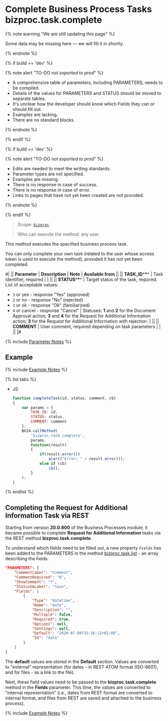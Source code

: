 # Complete Business Process Tasks bizproc.task.complete

{% note warning "We are still updating this page" %}

Some data may be missing here — we will fill it in shortly.

{% endnote %}

{% if build == 'dev' %}

{% note alert "TO-DO _not exported to prod_" %}

- A comprehensive table of parameters, including PARAMETERS, needs to be compiled.
- Details of the values for PARAMETERS and STATUS should be moved to separate tables.
- It's unclear how the developer should know which Fields they can or should fill out.
- Examples are lacking.
- There are no standard blocks.

{% endnote %}

{% endif %}

{% if build == 'dev' %}

{% note alert "TO-DO _not exported to prod_" %}

- Edits are needed to meet the writing standards.
- Parameter types are not specified.
- Examples are missing.
- There is no response in case of success.
- There is no response in case of error.
- Links to pages that have not yet been created are not provided.

{% endnote %}

{% endif %}

> Scope: [`bizproc`](../../scopes/permissions.md)
>
> Who can execute the method: any user

This method executes the specified business process task. 

You can only complete your own task (related to the user whose access token is used to execute the method), provided it has not yet been completed.

#|
|| **Parameter** | **Description** | **Note** | **Available from** ||
|| **TASK_ID^*^** | Task identifier, required | |  ||
|| **STATUS^*^** | Target status of the task, required. List of acceptable values: 

- `1` or yes - response "Yes" (approved)
- `2` or no - response "No" (rejected)
- `3` or ok - response "Ok" (familiarized)
- `4` or cancel - response "Cancel" | Statuses: **1** and **2** for the Document Approval action; **3** and **4** for the Request for Additional Information action; **3** for the Request for Additional Information with rejection. |  ||
|| **COMMENT** | User comment, required depending on task parameters | |  ||
|#

{% include [Parameter Notes](../../../_includes/required.md) %}

## Example

{% include [Example Notes](../../../_includes/examples.md) %}

{% list tabs %}

- JS

    ```js
    function completeTask(id, status, comment, cb)
    {
        var params = {
            TASK_ID: id,
            STATUS: status,
            COMMENT: comment
        };
        BX24.callMethod(
            'bizproc.task.complete',
            params,
            function(result)
            {
                if(result.error())
                    alert("Error: " + result.error());
                else if (cb)
                    cb();
            }
        );
    }
    ```

{% endlist %}


## Completing the Request for Additional Information Task via REST

Starting from version **20.0.800** of the Business Processes module, it became possible to complete **Request for Additional Information** tasks via the REST method **bizproc.task.complete**.

To understand which fields need to be filled out, a new property `Fields` has been added to the PARAMETERS in the method [bizproc.task.list](./bizproc-task-list.md) - an array describing the fields.

```json
"PARAMETERS": {
    "CommentLabel": "Comment",
    "CommentRequired": "N",
    "ShowComment": "Y",
    "StatusOkLabel": "Save",
    "Fields": [
        {
            "Type": "datetime",
            "Name": "date",
            "Description": "",
            "Multiple": false,
            "Required": true,
            "Options": null,
            "Settings": null,
            "Default": "2020-07-08T15:16:12+02:00",
            "Id": "date"
        }
    ]
}
```

The **default** values are stored in the **Default** section. Values are converted to "external" representation (for dates - in REST ATOM format (ISO-8601), and for files - as a link to the file).

Next, these field values need to be passed to the **bizproc.task.complete** method in the **Fields** parameter. This time, the values are converted to "internal representation" (i.e., dates from REST format are converted to internal format, and files from REST are saved and attached to the business process).

 {% include [Example Notes](../../../_includes/examples.md) %}